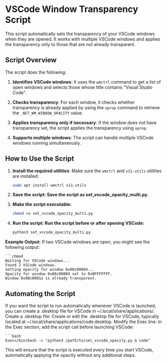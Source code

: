 # VSCode Window Transparency Script

This script automatically sets the transparency of your VSCode windows when they are opened. It works with multiple VSCode windows and applies the transparency only to those that are not already transparent.

## Script Overview

The script does the following:
1. **Identifies VSCode windows**:
   It uses the `wmctrl` command to get a list of open windows and selects those whose title contains "Visual Studio Code".
   
2. **Checks transparency**:
   For each window, it checks whether transparency is already applied by using the `xprop` command to retrieve the `_NET_WM_WINDOW_OPACITY` value.

3. **Applies transparency only if necessary**:
   If the window does not have transparency set, the script applies the transparency using `xprop`.

4. **Supports multiple windows**:
   The script can handle multiple VSCode windows running simultaneously.

## How to Use the Script

1. **Install the required utilities**:
   Make sure the `wmctrl` and `x11-utils` utilities are installed:
   ```bash
   sudo apt install wmctrl x11-utils

2. **Save the script: Save the script as set_vscode_opacity_multi.py.**

3. **Make the script executable:**
    ```bash
    chmod +x set_vscode_opacity_multi.py

4. **Run the script: Run the script before or after opening VSCode:**
    ```bash
    python3 set_vscode_opacity_multi.py

**Example Output:**
If two VSCode windows are open, you might see the following output:

    ```chmod
    Waiting for VSCode windows...
    Found 2 VSCode windows.
    Setting opacity for window 0x00c00004...
    Opacity for window 0x00c00004 set to 0xBFFFFFFF.
    Window 0x00c0001a is already transparent.

## Automating the Script

If you want the script to run automatically whenever VSCode is launched, you can create a .desktop file for VSCode in ~/.local/share/applications/.
Create a .desktop file: Create or edit the .desktop file for VSCode, typically located at ~/.local/share/applications/code.desktop.
Modify the Exec line: In the Exec section, add the script call before launching VSCode:

    ```bash
    Exec=/bin/bash -c "python3 /path/to/set_vscode_opacity.py & code"

This will ensure that the script is executed every time you start VSCode, automatically applying the opacity without any additional steps.